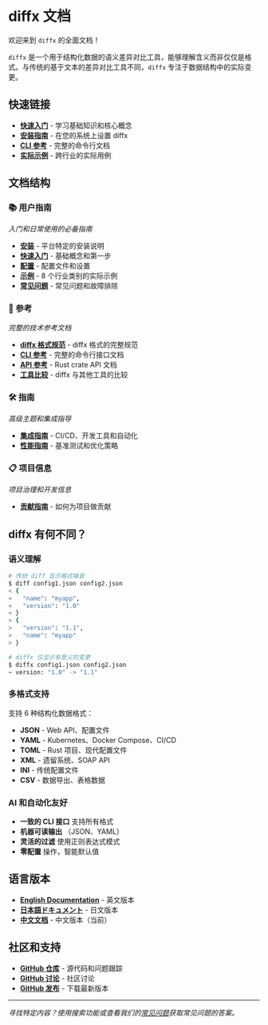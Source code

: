 # diffx 文档

欢迎来到 `diffx` 的全面文档！

`diffx` 是一个用于结构化数据的语义差异对比工具，能够理解含义而非仅仅是格式。与传统的基于文本的差异对比工具不同，`diffx` 专注于数据结构中的实际变更。

## 快速链接

- **[快速入门](user-guide/getting-started_zh.md)** - 学习基础知识和核心概念
- **[安装指南](user-guide/installation_zh.md)** - 在您的系统上设置 diffx
- **[CLI 参考](reference/cli-reference_zh.md)** - 完整的命令行文档
- **[实际示例](user-guide/examples_zh.md)** - 跨行业的实际用例

## 文档结构

### 📚 用户指南
*入门和日常使用的必备指南*

- **[安装](user-guide/installation_zh.md)** - 平台特定的安装说明
- **[快速入门](user-guide/getting-started_zh.md)** - 基础概念和第一步
- **[配置](user-guide/configuration_zh.md)** - 配置文件和设置
- **[示例](user-guide/examples_zh.md)** - 8 个行业类别的实际示例
- **[常见问题](user-guide/faq_zh.md)** - 常见问题和故障排除

### 📖 参考
*完整的技术参考文档*

- **[diffx 格式规范](reference/diffx-format_zh.md)** - diffx 格式的完整规范
- **[CLI 参考](reference/cli-reference_zh.md)** - 完整的命令行接口文档
- **[API 参考](reference/api-reference_zh.md)** - Rust crate API 文档
- **[工具比较](reference/comparison_zh.md)** - diffx 与其他工具的比较

### 🛠️ 指南
*高级主题和集成指导*

- **[集成指南](guides/integrations_zh.md)** - CI/CD、开发工具和自动化
- **[性能指南](guides/performance_zh.md)** - 基准测试和优化策略

### 📋 项目信息
*项目治理和开发信息*

- **[贡献指南](../CONTRIBUTING.md)** - 如何为项目做贡献

## diffx 有何不同？

### 语义理解
```bash
# 传统 diff 显示格式噪音
$ diff config1.json config2.json
< {
<   "name": "myapp",
<   "version": "1.0"
< }
> {
>   "version": "1.1",
>   "name": "myapp"
> }

# diffx 仅显示有意义的变更
$ diffx config1.json config2.json
~ version: "1.0" -> "1.1"
```

### 多格式支持
支持 6 种结构化数据格式：
- **JSON** - Web API、配置文件
- **YAML** - Kubernetes、Docker Compose、CI/CD
- **TOML** - Rust 项目、现代配置文件
- **XML** - 遗留系统、SOAP API
- **INI** - 传统配置文件
- **CSV** - 数据导出、表格数据

### AI 和自动化友好
- **一致的 CLI 接口** 支持所有格式
- **机器可读输出** （JSON、YAML）
- **灵活的过滤** 使用正则表达式模式
- **零配置** 操作，智能默认值

## 语言版本

- **[English Documentation](./index.md)** - 英文版本
- **[日本語ドキュメント](./index_ja.md)** - 日文版本
- **[中文文档](./index_zh.md)** - 中文版本（当前）

## 社区和支持

- **[GitHub 仓库](https://github.com/kako-jun/diffx)** - 源代码和问题跟踪
- **[GitHub 讨论](https://github.com/kako-jun/diffx/discussions)** - 社区讨论
- **[GitHub 发布](https://github.com/kako-jun/diffx/releases)** - 下载最新版本

---

*寻找特定内容？使用搜索功能或查看我们的[常见问题](user-guide/faq_zh.md)获取常见问题的答案。*